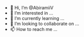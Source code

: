 - 👋 Hi, I’m @AbiramiiV
- 👀 I’m interested in ...
- 🌱 I’m currently learning ...
- 💞️ I’m looking to collaborate on ...
- 📫 How to reach me ...

<!---
AbiramiiV/AbiramiiV is a ✨ special ✨ repository because its `README.md` (this file) appears on your GitHub profile.
You can click the Preview link to take a look at your changes.
--->
